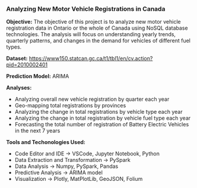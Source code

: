 ### Analyzing New Motor Vehicle Registrations in Canada
 
<b>Objective:</b> The objective of this project is to analyze new motor vehicle registration data in Ontario or the whole of Canada using NoSQL database technologies. The analysis will focus on understanding yearly trends, quarterly patterns, and changes in the demand for vehicles of different fuel types.

<b>Dataset:</b> https://www150.statcan.gc.ca/t1/tbl1/en/cv.action?pid=2010002401

<b>Prediction Model:</b> ARIMA

<b>Analyses:</b>
<ul>
  <li>Analyzing overall new vehicle registration by quarter each year</li>
  <li>Geo-mapping total registrations by provinces</li>
  <li>Analyzing the change in total registrations by vehicle type each year</li>
  <li>Analyzing the change in total registration by vehicle fuel type each year</li>
  <li>Forecasting the total number of registration of Battery Electric Vehicles in the next 7 years</li>
</ul>

<b>Tools and Techonologies Used:</b>
<ul>
 <li>Code Editor and IDE -> VSCode, Jupyter Notebook, Python</li>
 <li>Data Extraction and Transformation -> PySpark</li>
 <li>Data Analysis -> Numpy, PySpark, Pandas</li>
 <li>Predictive Analysis -> ARIMA model</li>
 <li>Visualization -> Plotly, MatPlotLib, GeoJSON, Folium</li>
</ul>
